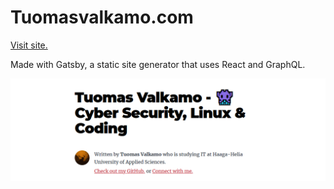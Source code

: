 # Tuomasvalkamo.com

[Visit site.](https://tuomasvalkamo.com/)

Made with Gatsby, a static site generator that uses React and GraphQL.

![frontpage](/src/images/frontpage-2.PNG)